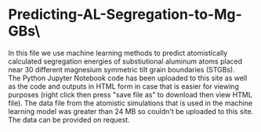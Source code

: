 # Predicting-AL-Segregation-to-Mg-GBs\
In this file we use machine learning methods to predict atomistically calculated segregation energies of substiutional aluminum atoms placed near 30 different magnesium symmetric tilt grain boundaries (STGBs).\
The Python Jupyter Notebook code has been uploaded to this site as well as the code and outputs in HTML form in case that is easier for viewing purposes (right click then press "save file as" to download then view HTML file).
The data file from the atomistic simulations that is used in the machine learning model was greater than 24 MB so couldn't be uploaded to this site.
The data can be provided on request.
